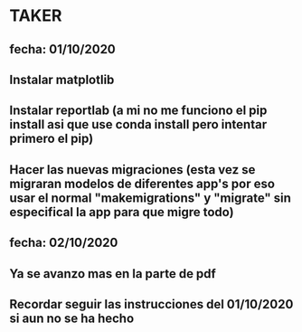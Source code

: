 # TAKER
## fecha: 01/10/2020
## Instalar matplotlib  
## Instalar reportlab (a mi no me funciono el pip install asi que use conda install pero intentar primero el pip)
## Hacer las nuevas migraciones (esta vez se migraran modelos de diferentes app's por eso usar el normal "makemigrations" y "migrate" sin especifical la app para que migre todo)

## fecha: 02/10/2020
## Ya se avanzo mas en la parte de pdf
## Recordar seguir las instrucciones del  01/10/2020 si aun no se ha hecho